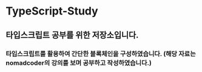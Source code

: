 # TypeScript-Study 
## 타입스크립트 공부를 위한 저장소입니다.
### 타입스크립트를 활용하여 간단한 블록체인을 구성하였습니다. (해당 자료는 nomadcoder의 강의를 보며 공부하고 작성하였습니다.) 
